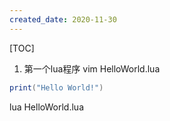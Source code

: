 ```yaml
---
created_date: 2020-11-30
---
```


[TOC]

1. 第一个lua程序
   vim HelloWorld.lua

```lua
print("Hello World!")
```

lua HelloWorld.lua
